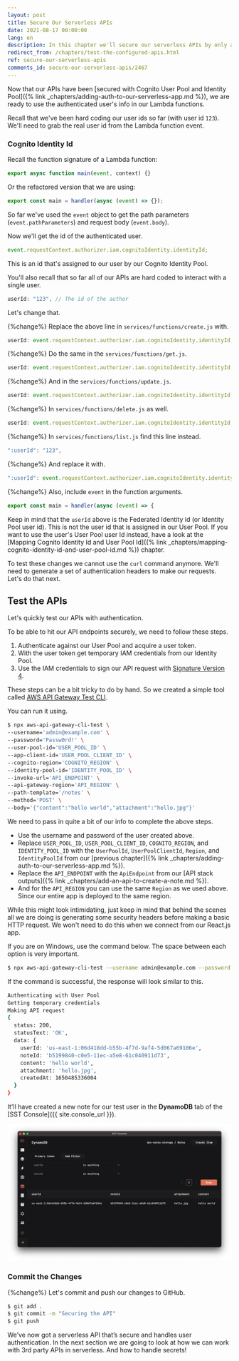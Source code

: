 ```yaml
---
layout: post
title: Secure Our Serverless APIs
date: 2021-08-17 00:00:00
lang: en
description: In this chapter we'll secure our serverless APIs by only allowing authenticated users to connect. We'll get the user id in our Lambda functions from the Cognito Identity Pool identityId.
redirect_from: /chapters/test-the-configured-apis.html
ref: secure-our-serverless-apis
comments_id: secure-our-serverless-apis/2467
---
```


Now that our APIs have been [secured with Cognito User Pool and Identity Pool]({% link _chapters/adding-auth-to-our-serverless-app.md %}), we are ready to use the authenticated user's info in our Lambda functions.

Recall that we've been hard coding our user ids so far (with user id `123`). We'll need to grab the real user id from the Lambda function event.

### Cognito Identity Id

Recall the function signature of a Lambda function:

```js
export async function main(event, context) {}
```

Or the refactored version that we are using:

```js
export const main = handler(async (event) => {});
```

So far we've used the `event` object to get the path parameters (`event.pathParameters`) and request body (`event.body`).

Now we'll get the id of the authenticated user.

```js
event.requestContext.authorizer.iam.cognitoIdentity.identityId;
```

This is an id that's assigned to our user by our Cognito Identity Pool.

You'll also recall that so far all of our APIs are hard coded to interact with a single user.

```js
userId: "123", // The id of the author
```

Let's change that.

{%change%} Replace the above line in `services/functions/create.js` with.

```js
userId: event.requestContext.authorizer.iam.cognitoIdentity.identityId,
```

{%change%} Do the same in the `services/functions/get.js`.

```js
userId: event.requestContext.authorizer.iam.cognitoIdentity.identityId,
```

{%change%} And in the `services/functions/update.js`.

```js
userId: event.requestContext.authorizer.iam.cognitoIdentity.identityId,
```

{%change%} In `services/functions/delete.js` as well.

```js
userId: event.requestContext.authorizer.iam.cognitoIdentity.identityId,
```

{%change%} In `services/functions/list.js` find this line instead.

```js
":userId": "123",
```

{%change%} And replace it with.

```js
":userId": event.requestContext.authorizer.iam.cognitoIdentity.identityId,
```

{%change%} Also, include `event` in the function arguments.

```js
export const main = handler(async (event) => {
```

Keep in mind that the `userId` above is the Federated Identity id (or Identity Pool user id). This is not the user id that is assigned in our User Pool. If you want to use the user's User Pool user Id instead, have a look at the [Mapping Cognito Identity Id and User Pool Id]({% link _chapters/mapping-cognito-identity-id-and-user-pool-id.md %}) chapter.

To test these changes we cannot use the `curl` command anymore. We'll need to generate a set of authentication headers to make our requests. Let's do that next.

## Test the APIs

Let's quickly test our APIs with authentication.

To be able to hit our API endpoints securely, we need to follow these steps.

1. Authenticate against our User Pool and acquire a user token.
2. With the user token get temporary IAM credentials from our Identity Pool.
3. Use the IAM credentials to sign our API request with [Signature Version 4](http://docs.aws.amazon.com/general/latest/gr/signature-version-4.html).

These steps can be a bit tricky to do by hand. So we created a simple tool called [AWS API Gateway Test CLI](https://github.com/AnomalyInnovations/aws-api-gateway-cli-test).

You can run it using.

```bash
$ npx aws-api-gateway-cli-test \
--username='admin@example.com' \
--password='Passw0rd!' \
--user-pool-id='USER_POOL_ID' \
--app-client-id='USER_POOL_CLIENT_ID' \
--cognito-region='COGNITO_REGION' \
--identity-pool-id='IDENTITY_POOL_ID' \
--invoke-url='API_ENDPOINT' \
--api-gateway-region='API_REGION' \
--path-template='/notes' \
--method='POST' \
--body='{"content":"hello world","attachment":"hello.jpg"}'
```

We need to pass in quite a bit of our info to complete the above steps.

- Use the username and password of the user created above.
- Replace `USER_POOL_ID`, `USER_POOL_CLIENT_ID`, `COGNITO_REGION`, and `IDENTITY_POOL_ID` with the `UserPoolId`, `UserPoolClientId`, `Region`, and `IdentityPoolId` from our [previous chapter]({% link _chapters/adding-auth-to-our-serverless-app.md %}).
- Replace the `API_ENDPOINT` with the `ApiEndpoint` from our [API stack outputs]({% link _chapters/add-an-api-to-create-a-note.md %}).
- And for the `API_REGION` you can use the same `Region` as we used above. Since our entire app is deployed to the same region.

While this might look intimidating, just keep in mind that behind the scenes all we are doing is generating some security headers before making a basic HTTP request. We won't need to do this when we connect from our React.js app.

If you are on Windows, use the command below. The space between each option is very important.

```bash
$ npx aws-api-gateway-cli-test --username admin@example.com --password Passw0rd! --user-pool-id USER_POOL_ID --app-client-id USER_POOL_CLIENT_ID --cognito-region COGNITO_REGION --identity-pool-id IDENTITY_POOL_ID --invoke-url API_ENDPOINT --api-gateway-region API_REGION --path-template /notes --method POST --body "{\"content\":\"hello world\",\"attachment\":\"hello.jpg\"}"
```

If the command is successful, the response will look similar to this.

```bash
Authenticating with User Pool
Getting temporary credentials
Making API request
{
  status: 200,
  statusText: 'OK',
  data: {
    userId: 'us-east-1:06d418dd-b55b-4f7d-9af4-5d067a69106e',
    noteId: 'b5199840-c0e5-11ec-a5e8-61c040911d73',
    content: 'hello world',
    attachment: 'hello.jpg',
    createdAt: 1650485336004
  }
}
```

It'll have created a new note for our test user in the **DynamoDB** tab of the [SST Console]({{ site.console_url }}).

![SST Console test user new note](/assets/part2/sst-console-test-user-new-note.png)

### Commit the Changes

{%change%} Let's commit and push our changes to GitHub.

```bash
$ git add .
$ git commit -m "Securing the API"
$ git push
```

We’ve now got a serverless API that’s secure and handles user authentication. In the next section we are going to look at how we can work with 3rd party APIs in serverless. And how to handle secrets!
